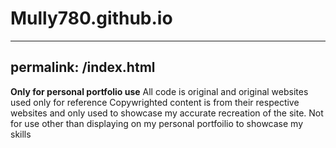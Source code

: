 # Mully780.github.io
---
permalink: /index.html
---
**Only for personal portfolio use**
All code is original and original websites used only for reference
Copywrighted content is from their respective websites and only used to showcase my accurate recreation of the site.
Not for use other than displaying on my personal portfoilio to showcase my skills
